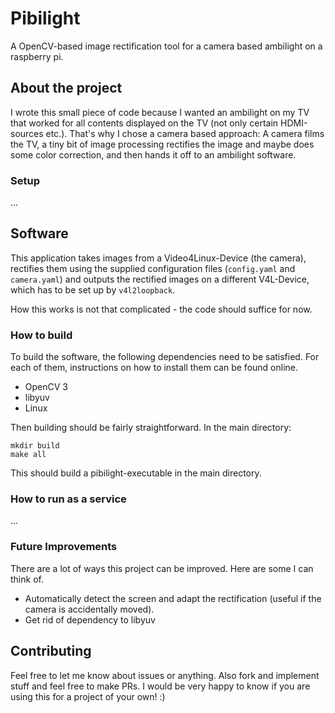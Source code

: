 # Pibilight

A OpenCV-based image rectification tool for a camera based ambilight on a raspberry pi.

## About the project

I wrote this small piece of code because I wanted an ambilight on my TV that worked for all contents displayed on the TV (not only certain HDMI-sources etc.). That's why I chose a camera based approach: A camera films the TV, a tiny bit of image processing rectifies the image and maybe does some color correction, and then hands it off to an ambilight software.

### Setup

...

## Software

This application takes images from a Video4Linux-Device (the camera), rectifies them using the supplied configuration files (`config.yaml` and `camera.yaml`) and outputs the rectified images on a different V4L-Device, which has to be set up by `v4l2loopback`.

How this works is not that complicated - the code should suffice for now.

### How to build

To build the software, the following dependencies need to be satisfied. For each of them, instructions on how to install them can be found online.

- OpenCV 3
- libyuv
- Linux

Then building should be fairly straightforward. In the main directory:

    mkdir build
    make all

This should build a pibilight-executable in the main directory.

### How to run as a service

...

### Future Improvements

There are a lot of ways this project can be improved. Here are some I can think of.

- Automatically detect the screen and adapt the rectification (useful if the camera is accidentally moved).
- Get rid of dependency to libyuv

## Contributing

Feel free to let me know about issues or anything. Also fork and implement stuff and feel free to make PRs. I would be very happy to know if you are using this for a project of your own! :)